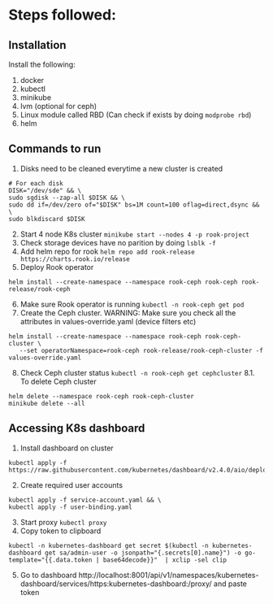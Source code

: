 # Steps followed:

## Installation
Install the following:
1. docker
2. kubectl
3. minikube
4. lvm (optional for ceph)
5. Linux module called RBD (Can check if exists by doing `modprobe rbd`)
6. helm

## Commands to run
1. Disks need to be cleaned everytime a new cluster is created
```commandline
# For each disk
DISK="/dev/sde" && \
sudo sgdisk --zap-all $DISK && \
sudo dd if=/dev/zero of="$DISK" bs=1M count=100 oflag=direct,dsync && \
sudo blkdiscard $DISK
```
2. Start 4 node K8s cluster `minikube start --nodes 4 -p rook-project`
3. Check storage devices have no parition by doing `lsblk -f`
4. Add helm repo for rook `helm repo add rook-release https://charts.rook.io/release`
5. Deploy Rook operator 
```commandline
helm install --create-namespace --namespace rook-ceph rook-ceph rook-release/rook-ceph
```
6. Make sure Rook operator is running `kubectl -n rook-ceph get pod`
7. Create the Ceph cluster. WARNING: Make sure you check all the attributes in values-override.yaml (device filters etc)
```commandline
helm install --create-namespace --namespace rook-ceph rook-ceph-cluster \
   --set operatorNamespace=rook-ceph rook-release/rook-ceph-cluster -f values-override.yaml
```
8. Check Ceph cluster status `kubectl -n rook-ceph get cephcluster`
8.1. To delete Ceph cluster 
```commandline
helm delete --namespace rook-ceph rook-ceph-cluster
minikube delete --all
```

## Accessing K8s dashboard
1. Install dashboard on cluster
```commandline
kubectl apply -f https://raw.githubusercontent.com/kubernetes/dashboard/v2.4.0/aio/deploy/recommended.yaml
```
2. Create required user accounts
```commandline
kubectl apply -f service-account.yaml && \
kubectl apply -f user-binding.yaml
```
3. Start proxy `kubectl proxy`
4. Copy token to clipboard
```commandline
kubectl -n kubernetes-dashboard get secret $(kubectl -n kubernetes-dashboard get sa/admin-user -o jsonpath="{.secrets[0].name}") -o go-template="{{.data.token | base64decode}}"  | xclip -sel clip
```
5. Go to dashboard http://localhost:8001/api/v1/namespaces/kubernetes-dashboard/services/https:kubernetes-dashboard:/proxy/ and paste token
